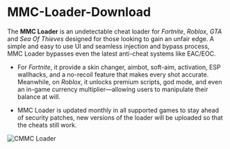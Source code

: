 # MMC-Loader-Download
The **MMC Loader** is an undetectable cheat loader for *Fortnite*, *Roblox*, *GTA* and *Sea Of Thieves* designed for those looking to gain an unfair edge. A simple and easy to use UI and seamless injection and bypass process, MMC Loader bypasses even the latest anti-cheat systems like EAC/EOC. 

- For *Fortnite*, it provide a skin changer, aimbot, soft-aim, activation, ESP wallhacks, and a no-recoil feature that makes every shot accurate. Meanwhile, on *Roblox*, it unlocks premium scripts, god mode, and even an in-game currency multiplier—allowing users to manipulate their balance at will.

- MMC Loader is updated monthly in all supported games to stay ahead of security patches, new versions of the loader will be uploaded so that the cheats still work.

![CMMC Loader](https://github.com/user-attachments/assets/944c0352-e8c6-463e-bdd9-14ed2be1163b)
